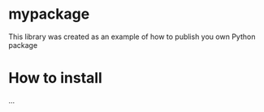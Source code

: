 # mypackage
This library was created as an example of how to publish you own Python package

# How to install
...